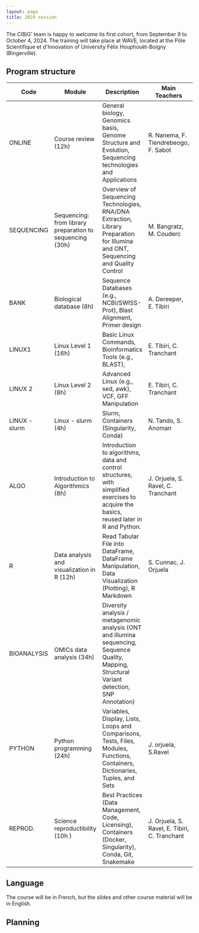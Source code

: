```yaml
---
layout: page
title: 2024 session
---
```


The CIBiG' team is happy to welcome its first cohort, from September 9 to October 4, 2024.
The training will take place at WAVE, located at the Pôle Scientifique et d'Innovation of University Félix Houphouët-Boigny (Bingerville).


## Program structure

| Code | Module  | Description | Main Teachers | Helpers |
|----------------------------------------------------|----| -----------------------------------------------------------------------------------------------------------------------------------------------------------|----|----|
| ONLINE | Course review (12h)                                    | General biology, Genomics basis, Genome Structure and Evolution, Sequencing technologies and Applications | R. Nanema, F. Tiendrebeogo, F. Sabot |
|  SEQUENCING  | Sequencing: from library preparation to sequencing (30h) | Overview of Sequencing Technologies, RNA/DNA Extraction, Library Preparation for Illumina and ONT, Sequencing and Quality Control                         | M. Bangratz, M. Couderc | Roger |
| BANK  | Biological database   (8h)                              | Sequence Databases (e.g., NCBI/SWISS-Prot), Blast Alignment, Primer design                                                                                | A. Dereeper, E. Tibiri | |
| LINUX1      | Linux Level 1 (16h)  | Basic Linux Commands,  Bioinformatics Tools (e.g., BLAST), | E. Tibiri, C. Tranchant | M. Couderc, A. Dereeper |
| LINUX 2    |  Linux Level 2 (8h)                                         | Advanced Linux (e.g., sed, awk), VCF, GFF Manipulation | E. Tibiri, C. Tranchant | M. Couderc, A. Dereeper |
| LINUX - slurm | Linux - slurm (4h)                                     | Slurm, Containers (Singularity, Conda) | N. Tando, S. Anoman | ... |
 | ALGO         | Introduction to Algorithmics (8h)                      | 	Introduction to algorithms, data and control structures, with simplified exercises to acquire the basics, reused later in R and Python. | J. Orjuela, S. Ravel, C. Tranchant | S. Cunnac, E. Tibiri |
| R              | Data analysis and visualization in R (12h)             | Read Tabular File into DataFrame, DataFrame Manipulation, Data Visualization (Plotting), R Markdown                                                        | S. Cunnac, J. Orjuela | E. Tibiri |
| BIOANALYSIS  | OMICs data analysis (34h)                             | Diversity analysis / metagenomic analysis (ONT and illumina sequencing, Sequence Quality, Mapping, Structural Variant detection, SNP Annotation)          |  | |
|  PYTHON   | Python programming  (24h)                              | Variables, Display, Lists, Loops and Comparisons, Tests, Files, Modules, Functions, Containers, Dictionaries, Tuples, and Sets  | J. orjuela, S.Ravel | E. Tibiri, C. Tranchant |                                                                                      
| REPROD.  | Science reproductibility  (10h )                         | Best Practices (Data Management, Code, Licensing), Containers (Docker, Singularity), Conda, Git, Snakemake                                                | J. Orjuela, S. Ravel, E. Tibiri, C. Tranchant| |

## Language

The course will be in French, but the slides and other course material will be in English.

## Planning

